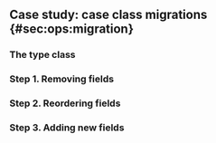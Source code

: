 ## Case study: case class migrations {#sec:ops:migration}



### The type class



### Step 1. Removing fields



### Step 2. Reordering fields



### Step 3. Adding new fields
